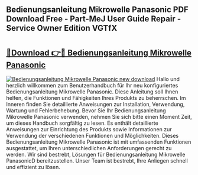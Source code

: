 ## Bedienungsanleitung Mikrowelle Panasonic PDF Download Free - Part-MeJ User Guide Repair - Service Owner Edition VGTfX

# <h2><a href="http://df30tb.blite.top/?on=Bedienungsanleitung+Mikrowelle+Panasonic">🔗Download 👉🔴 Bedienungsanleitung Mikrowelle Panasonic</a></h2>

[![Bedienungsanleitung Mikrowelle Panasonic new download](https://i.imgur.com/lujVjoI.png)](http://df30tb.blite.top/?on=Bedienungsanleitung+Mikrowelle+Panasonic)
Hallo und herzlich willkommen zum Benutzerhandbuch für Ihr neu konfiguriertes Bedienungsanleitung Mikrowelle Panasonic. Diese Anleitung soll Ihnen helfen, die Funktionen und Fähigkeiten Ihres Produkts zu beherrschen. Im Inneren finden Sie detaillierte Anweisungen zur Installation, Verwendung, Wartung und Fehlerbehebung. Bevor Sie Ihr Bedienungsanleitung Mikrowelle Panasonic verwenden, nehmen Sie sich bitte einen Moment Zeit, um dieses Handbuch sorgfältig zu lesen. Es enthält detaillierte Anweisungen zur Einrichtung des Produkts sowie Informationen zur Verwendung der verschiedenen Funktionen und Möglichkeiten. Dieses Bedienungsanleitung Mikrowelle Panasonic ist mit umfassenden Funktionen ausgestattet, um Ihren unterschiedlichen Anforderungen gerecht zu werden. Wir sind bestrebt, Lösungen für Bedienungsanleitung Mikrowelle PanasonicD bereitzustellen. Unser Team ist bestrebt, Ihre Anliegen schnell und effizient zu lösen.

